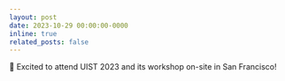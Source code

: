```yaml
---
layout: post
date: 2023-10-29 00:00:00-0000
inline: true
related_posts: false
---
```


🌉 Excited to attend UIST 2023 and its workshop on-site in San Francisco!
